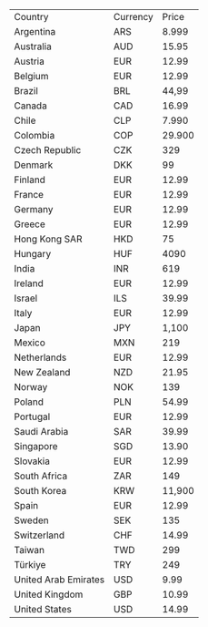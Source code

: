 <table><tr><td>Country</td><td>Currency</td><td>Price</td></tr><tr><td>Argentina</td><td>ARS</td><td>8.999</td></tr><tr><td>Australia</td><td>AUD</td><td>15.95</td></tr><tr><td>Austria</td><td>EUR</td><td>12.99</td></tr><tr><td>Belgium</td><td>EUR</td><td>12.99</td></tr><tr><td>Brazil</td><td>BRL</td><td>44,99</td></tr><tr><td>Canada</td><td>CAD</td><td>16.99</td></tr><tr><td>Chile</td><td>CLP</td><td>7.990</td></tr><tr><td>Colombia</td><td>COP</td><td>29.900</td></tr><tr><td>Czech Republic</td><td>CZK</td><td>329</td></tr><tr><td>Denmark</td><td>DKK</td><td>99</td></tr><tr><td>Finland</td><td>EUR</td><td>12.99</td></tr><tr><td>France</td><td>EUR</td><td>12.99</td></tr><tr><td>Germany</td><td>EUR</td><td>12.99</td></tr><tr><td>Greece</td><td>EUR</td><td>12.99</td></tr><tr><td>Hong Kong SAR</td><td>HKD</td><td>75</td></tr><tr><td>Hungary</td><td>HUF</td><td>4090</td></tr><tr><td>India</td><td>INR</td><td>619</td></tr><tr><td>Ireland</td><td>EUR</td><td>12.99</td></tr><tr><td>Israel</td><td>ILS</td><td>39.99</td></tr><tr><td>Italy</td><td>EUR</td><td>12.99</td></tr><tr><td>Japan</td><td>JPY</td><td>1,100</td></tr><tr><td>Mexico</td><td>MXN</td><td>219</td></tr><tr><td>Netherlands</td><td>EUR</td><td>12.99</td></tr><tr><td>New Zealand</td><td>NZD</td><td>21.95</td></tr><tr><td>Norway</td><td>NOK</td><td>139</td></tr><tr><td>Poland</td><td>PLN</td><td>54.99</td></tr><tr><td>Portugal</td><td>EUR</td><td>12.99</td></tr><tr><td>Saudi Arabia</td><td>SAR</td><td>39.99</td></tr><tr><td>Singapore</td><td>SGD</td><td>13.90</td></tr><tr><td>Slovakia</td><td>EUR</td><td>12.99</td></tr><tr><td>South Africa</td><td>ZAR</td><td>149</td></tr><tr><td>South Korea</td><td>KRW</td><td>11,900</td></tr><tr><td>Spain</td><td>EUR</td><td>12.99</td></tr><tr><td>Sweden</td><td>SEK</td><td>135</td></tr><tr><td>Switzerland</td><td>CHF</td><td>14.99</td></tr><tr><td>Taiwan</td><td>TWD</td><td>299</td></tr><tr><td>Türkiye</td><td>TRY</td><td>249</td></tr><tr><td>United Arab Emirates</td><td>USD</td><td>9.99</td></tr><tr><td>United Kingdom</td><td>GBP</td><td>10.99</td></tr><tr><td>United States</td><td>USD</td><td>14.99</td></tr></table>